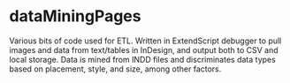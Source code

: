 # dataMiningPages
Various bits of code used for ETL. Written in ExtendScript debugger to pull images and data from text/tables in InDesign, and output both to CSV and local storage. Data is mined from INDD files and discriminates data types based on placement, style, and size, among other factors.
